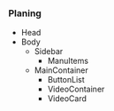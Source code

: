 ### Planing

- Head
- Body
  - Sidebar
    - ManuItems
  - MainContainer
    - ButtonList
    - VideoContainer
    - VideoCard
